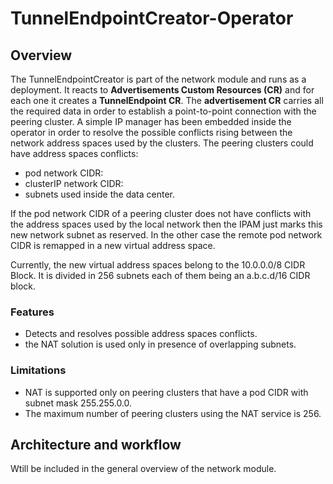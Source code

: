 # TunnelEndpointCreator-Operator
## Overview
The TunnelEndpointCreator is part of the network module and runs as a deployment. It reacts to **Advertisements Custom Resources (CR)**
and for each one it creates a **TunnelEndpoint CR**. The **advertisement CR** carries all the required data
in order to establish a point-to-point connection with the peering cluster. A simple IP manager
has been embedded inside the operator in order to resolve the possible conflicts rising between the network
address spaces used by the clusters. The peering clusters could have address spaces conflicts:
* pod network CIDR:
* clusterIP network CIDR:
* subnets used inside the data center.

If the pod network CIDR of a peering cluster does not have conflicts with the address spaces
used by the local network then the IPAM just marks this new network subnet as reserved.
In the other case the remote pod network CIDR is remapped in a new virtual address space.

Currently, the new virtual address spaces belong to the 10.0.0.0/8 CIDR Block. It is divided in 256 subnets each of them
being an a.b.c.d/16 CIDR block.  


### Features
* Detects and resolves possible address spaces conflicts.
* the NAT solution is used only in presence of overlapping subnets.


### Limitations
* NAT is supported only on peering clusters that have a pod CIDR with subnet mask 255.255.0.0.
* The maximum number of peering clusters using the NAT service is 256.

## Architecture and workflow

Wtill be included in the general overview of the network module.